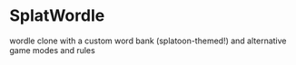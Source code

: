 # SplatWordle
wordle clone with a custom word bank (splatoon-themed!) and alternative game modes and rules
